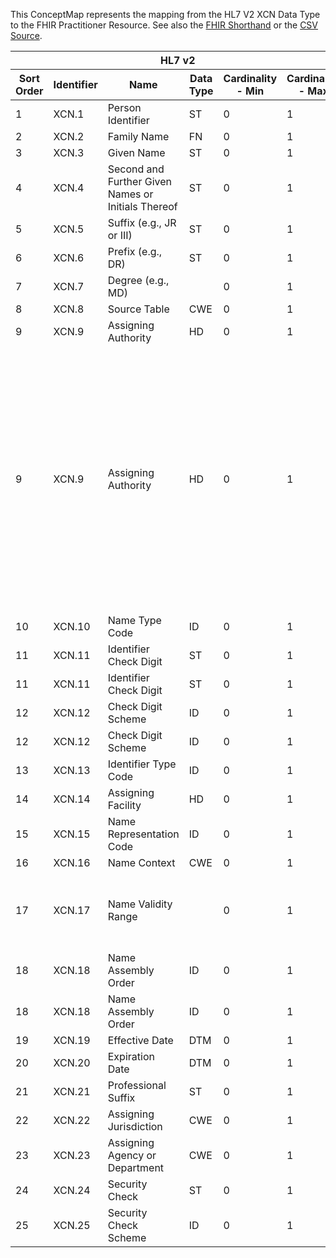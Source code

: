 
This ConceptMap represents the mapping from the HL7 V2 XCN Data Type to the FHIR Practitioner Resource. See also the <a href='https://github.com/HL7/v2-to-fhir/blob/master/tank/Datatype XCN to Practitioner.fsh'>FHIR Shorthand</a> or the <a href='https://github.com/HL7/v2-to-fhir/blob/master/mappings/datatypes/HL7 Data Type - FHIR R4_ XCN[Practitioner] - Sheet1.csv'>CSV Source</a>.
<table class='grid'><thead>
<tr><th colspan='6'>HL7 v2</th><th colspan='3'>Condition (IF True, args)</th><th colspan='8'>HL7 FHIR</th><th rowspan='2'>Comments</th></tr>
<tr><th title='Rows are listed in sequence of how they appear in the v2 standard. The first column, Sort Order, provides a sort order that can re-create the original v2 standard sequence in case one opts to re-sort/filter the rows.'>Sort Order</th><th title='Contains the formal Data Type Name and Component Sequence according to the base standard using &quot;.&quot; as the delimiter.'>Identifier</th><th title='The formal name of the field in the most current published version.'>Name</th><th title='The data type of the field in the most current published version if not deprecated, otherwise the data type at the time it was deprecated and removed.'>Data Type</th><th title='The V2 min cardinality expressed numerically.'>Cardinality - Min</th><th title='The V2 max cardinality expressed numerically.' style='border-right: 2px'>Cardinality - Max</th><th title='Condition in an easy to read syntax (Computable ANTLR)'>Computable ANTLR</th><th title='Condition in FHIRPath Notation'>Computable FHIRPath</th><th title='Condition expressed in narrative form' style='border-right: 2px'>Narrative</th><th title='An existing FHIR attribute in the target FHIR version.'>FHIR Attribute</th><th title='The FHIR attribute&apos;s data type in the target FHIR version.'>Proposed Extension</th><th title='The proposed FHIR Extension.'>Data Type</th><th title='The FHIR min cardinality expressed numerically.'>Cardinality - Min</th><th title='The FHIR max cardinality expressed numerically.' style='border-right: 2px'>Cardinality - Max</th><th title='The URL to the Data Type Map that is to be used for the attribute in this segment.'>Data Type Mapping</th><th title='The fixed or computed value to assign.'>Vocabulary</th><th title='Mapping for terminology tables.'>Assignment</th></tr></thead>
<tbody>
<tr><td>1</td><td>XCN.1</td><td>Person Identifier</td><td>ST</td><td>0</td><td style='border-right: 2px'>1</td><td style='border-right: 2px'></td><td style='border-right: 2px'></td><td style='border-right: 2px'></td><td><a href='https://hl7.org/fhir/R4/Practitioner.Practitioner-definitions.html#Practitioner.identifier.value'>Practitioner.identifier.value</a></td><td style='border-right: 2px'></td><td><a href='https://hl7.org/fhir/R4/Practitioner.Practitioner-definitions.html#Practitioner.string'>Practitioner.string</a></td><td>0</td><td>1</td><td style='border-right: 2px'></td><td style='border-right: 2px'></td><td style='border-right: 2px'></td><td style='border-right: 2px'></td></tr>
<tr><td>2</td><td>XCN.2</td><td>Family Name</td><td>FN</td><td>0</td><td style='border-right: 2px'>1</td><td style='border-right: 2px'></td><td style='border-right: 2px'></td><td style='border-right: 2px'></td><td><a href='https://hl7.org/fhir/R4/Practitioner.Practitioner-definitions.html#Practitioner.name'>Practitioner.name</a></td><td style='border-right: 2px'></td><td><a href='https://hl7.org/fhir/R4/Practitioner.Practitioner-definitions.html#Practitioner.HumanName'>Practitioner.HumanName</a></td><td>0</td><td>-1</td><td><a href='ConceptMap-datatype-fn-to-humanname.html'>FN[HumanName]</a></td><td style='border-right: 2px'></td><td style='border-right: 2px'></td><td style='border-right: 2px'></td></tr>
<tr><td>3</td><td>XCN.3</td><td>Given Name</td><td>ST</td><td>0</td><td style='border-right: 2px'>1</td><td style='border-right: 2px'></td><td style='border-right: 2px'></td><td style='border-right: 2px'></td><td><a href='https://hl7.org/fhir/R4/Practitioner.Practitioner-definitions.html#Practitioner.name.given'>Practitioner.name.given</a></td><td style='border-right: 2px'></td><td><a href='https://hl7.org/fhir/R4/Practitioner.Practitioner-definitions.html#Practitioner.string'>Practitioner.string</a></td><td>0</td><td>-1</td><td style='border-right: 2px'></td><td style='border-right: 2px'></td><td style='border-right: 2px'></td><td style='border-right: 2px'></td></tr>
<tr><td>4</td><td>XCN.4</td><td>Second and Further Given Names or Initials Thereof</td><td>ST</td><td>0</td><td style='border-right: 2px'>1</td><td style='border-right: 2px'></td><td style='border-right: 2px'></td><td style='border-right: 2px'></td><td><a href='https://hl7.org/fhir/R4/Practitioner.Practitioner-definitions.html#Practitioner.name.given'>Practitioner.name.given</a></td><td style='border-right: 2px'></td><td><a href='https://hl7.org/fhir/R4/Practitioner.Practitioner-definitions.html#Practitioner.string'>Practitioner.string</a></td><td>0</td><td>-1</td><td style='border-right: 2px'></td><td style='border-right: 2px'></td><td style='border-right: 2px'></td><td style='border-right: 2px'></td></tr>
<tr><td>5</td><td>XCN.5</td><td>Suffix (e.g., JR or III)</td><td>ST</td><td>0</td><td style='border-right: 2px'>1</td><td style='border-right: 2px'></td><td style='border-right: 2px'></td><td style='border-right: 2px'></td><td><a href='https://hl7.org/fhir/R4/Practitioner.Practitioner-definitions.html#Practitioner.name.suffix'>Practitioner.name.suffix</a></td><td style='border-right: 2px'></td><td><a href='https://hl7.org/fhir/R4/Practitioner.Practitioner-definitions.html#Practitioner.string'>Practitioner.string</a></td><td>0</td><td>-1</td><td style='border-right: 2px'></td><td style='border-right: 2px'></td><td style='border-right: 2px'></td><td style='border-right: 2px'></td></tr>
<tr><td>6</td><td>XCN.6</td><td>Prefix (e.g., DR)</td><td>ST</td><td>0</td><td style='border-right: 2px'>1</td><td style='border-right: 2px'></td><td style='border-right: 2px'></td><td style='border-right: 2px'></td><td><a href='https://hl7.org/fhir/R4/Practitioner.Practitioner-definitions.html#Practitioner.name.prefix'>Practitioner.name.prefix</a></td><td style='border-right: 2px'></td><td><a href='https://hl7.org/fhir/R4/Practitioner.Practitioner-definitions.html#Practitioner.string'>Practitioner.string</a></td><td>0</td><td>-1</td><td style='border-right: 2px'></td><td style='border-right: 2px'></td><td style='border-right: 2px'></td><td style='border-right: 2px'></td></tr>
<tr><td>7</td><td>XCN.7</td><td>Degree (e.g., MD)</td><td style='border-right: 2px'></td><td>0</td><td style='border-right: 2px'>1</td><td style='border-right: 2px'></td><td style='border-right: 2px'></td><td style='border-right: 2px'></td><td><a href='https://hl7.org/fhir/R4/Practitioner.Practitioner-definitions.html#Practitioner.name.suffix[2'>Practitioner.name.suffix[2</a>}</td><td style='border-right: 2px'></td><td><a href='https://hl7.org/fhir/R4/Practitioner.Practitioner-definitions.html#Practitioner.string'>Practitioner.string</a></td><td>0</td><td>-1</td><td style='border-right: 2px'></td><td style='border-right: 2px'></td><td style='border-right: 2px'></td><td style='border-right: 2px'></td></tr>
<tr><td>8</td><td>XCN.8</td><td>Source Table</td><td>CWE</td><td>0</td><td style='border-right: 2px'>1</td><td style='border-right: 2px'></td><td style='border-right: 2px'></td><td style='border-right: 2px'></td><td style='border-right: 2px'></td><td style='border-right: 2px'></td><td style='border-right: 2px'></td><td style='border-right: 2px'></td><td style='border-right: 2px'></td><td style='border-right: 2px'></td><td style='border-right: 2px'></td><td style='border-right: 2px'></td><td style='border-right: 2px'></td></tr>
<tr><td>9</td><td>XCN.9</td><td>Assigning Authority</td><td>HD</td><td>0</td><td style='border-right: 2px'>1</td><td></td><td></td><td style='border-right: 2px'>If organization</td><td><a href='https://hl7.org/fhir/R4/Practitioner.Practitioner-definitions.html#Practitioner.identifier.assigner'>Practitioner.identifier.assigner</a>(<a href='https://hl7.org/fhir/R4/Practitioner.Practitioner-definitions.html#Practitioner.Organization'>Practitioner.Organization</a>)</td><td></td><td><a href='https://hl7.org/fhir/R4/references.html'>Reference</a>(<a href='https://hl7.org/fhir/R4/Practitioner.Practitioner-definitions.html#Practitioner.Organization'>Practitioner.Organization</a>)</td><td>0</td><td>1</td><td><a href='ConceptMap-datatype-hd-to-organization.html'>HD[Organization]</a></td><td></td><td></td><td></td></tr>
<tr><td>9</td><td>XCN.9</td><td>Assigning Authority</td><td>HD</td><td>0</td><td style='border-right: 2px'>1</td><td></td><td></td><td style='border-right: 2px'>If system</td><td><a href='https://hl7.org/fhir/R4/Practitioner.Practitioner-definitions.html#Practitioner.identifier.system'>Practitioner.identifier.system</a></td><td></td><td><a href='https://hl7.org/fhir/R4/Practitioner.Practitioner-definitions.html#Practitioner.uri'>Practitioner.uri</a></td><td>0</td><td>1</td><td><a href='ConceptMap-datatype-hd-to-uri.html'>HD[uri]</a></td><td></td><td></td><td>Typically the assigning authority reflects an organization, but if it is an actual system (EHR 1 vs. EHR 2, both supporting the same organization where one cannot get more specific), then XCN.9 should be mapped to .system</td></tr>
<tr><td>10</td><td>XCN.10</td><td>Name Type Code</td><td>ID</td><td>0</td><td style='border-right: 2px'>1</td><td style='border-right: 2px'></td><td style='border-right: 2px'></td><td style='border-right: 2px'></td><td><a href='https://hl7.org/fhir/R4/Practitioner.Practitioner-definitions.html#Practitioner.name.use'>Practitioner.name.use</a></td><td style='border-right: 2px'></td><td><a href='https://hl7.org/fhir/R4/Practitioner.Practitioner-definitions.html#Practitioner.code'>Practitioner.code</a></td><td>0</td><td>1</td><td style='border-right: 2px'></td><td>NameType</td><td style='border-right: 2px'></td><td style='border-right: 2px'></td></tr>
<tr><td>11</td><td>XCN.11</td><td>Identifier Check Digit</td><td>ST</td><td>0</td><td style='border-right: 2px'>1</td><td style='border-right: 2px'></td><td style='border-right: 2px'></td><td style='border-right: 2px'></td><td><a href='https://hl7.org/fhir/R4/Practitioner.Practitioner-definitions.html#Practitioner.identifier.extension.url'>Practitioner.identifier.extension.url</a></td><td style='border-right: 2px'></td><td><a href='https://hl7.org/fhir/R4/Practitioner.Practitioner-definitions.html#Practitioner.uri'>Practitioner.uri</a></td><td>0</td><td>1</td><td style='border-right: 2px'></td><td style='border-right: 2px'></td><td>"<a href='http://hl7.org/fhir/StructureDefinition/identifier-checkDigit'>http://hl7.org/fhir/StructureDefinition/identifier-checkDigit</a>"</td><td style='border-right: 2px'></td></tr>
<tr><td>11</td><td>XCN.11</td><td>Identifier Check Digit</td><td>ST</td><td>0</td><td style='border-right: 2px'>1</td><td style='border-right: 2px'></td><td style='border-right: 2px'></td><td style='border-right: 2px'></td><td><a href='https://hl7.org/fhir/R4/Practitioner.Practitioner-definitions.html#Practitioner.identifier.extension.valueString'>Practitioner.identifier.extension.valueString</a></td><td style='border-right: 2px'></td><td><a href='https://hl7.org/fhir/R4/Practitioner.Practitioner-definitions.html#Practitioner.string'>Practitioner.string</a></td><td>1</td><td>1</td><td style='border-right: 2px'></td><td style='border-right: 2px'></td><td style='border-right: 2px'></td><td style='border-right: 2px'></td></tr>
<tr><td>12</td><td>XCN.12</td><td>Check Digit Scheme</td><td>ID</td><td>0</td><td style='border-right: 2px'>1</td><td style='border-right: 2px'></td><td style='border-right: 2px'></td><td style='border-right: 2px'></td><td><a href='https://hl7.org/fhir/R4/Practitioner.Practitioner-definitions.html#Practitioner.identifier.extension.url'>Practitioner.identifier.extension.url</a></td><td style='border-right: 2px'></td><td><a href='https://hl7.org/fhir/R4/Practitioner.Practitioner-definitions.html#Practitioner.uri'>Practitioner.uri</a></td><td>0</td><td>1</td><td style='border-right: 2px'></td><td style='border-right: 2px'></td><td>"<a href='http://hl7.org/fhir/StructureDefinition/namingsystem-checkDigit'>http://hl7.org/fhir/StructureDefinition/namingsystem-checkDigit</a>"</td><td style='border-right: 2px'></td></tr>
<tr><td>12</td><td>XCN.12</td><td>Check Digit Scheme</td><td>ID</td><td>0</td><td style='border-right: 2px'>1</td><td style='border-right: 2px'></td><td style='border-right: 2px'></td><td style='border-right: 2px'></td><td><a href='https://hl7.org/fhir/R4/Practitioner.Practitioner-definitions.html#Practitioner.identifier.extension.valueString'>Practitioner.identifier.extension.valueString</a></td><td style='border-right: 2px'></td><td><a href='https://hl7.org/fhir/R4/Practitioner.Practitioner-definitions.html#Practitioner.string'>Practitioner.string</a></td><td>1</td><td>1</td><td style='border-right: 2px'></td><td style='border-right: 2px'></td><td style='border-right: 2px'></td><td style='border-right: 2px'></td></tr>
<tr><td>13</td><td>XCN.13</td><td>Identifier Type Code</td><td>ID</td><td>0</td><td style='border-right: 2px'>1</td><td style='border-right: 2px'></td><td style='border-right: 2px'></td><td style='border-right: 2px'></td><td><a href='https://hl7.org/fhir/R4/Practitioner.Practitioner-definitions.html#Practitioner.identifier.type.coding.code'>Practitioner.identifier.type.coding.code</a></td><td style='border-right: 2px'></td><td><a href='https://hl7.org/fhir/R4/Practitioner.Practitioner-definitions.html#Practitioner.code'>Practitioner.code</a></td><td>0</td><td>1</td><td style='border-right: 2px'></td><td>IDType</td><td style='border-right: 2px'></td><td style='border-right: 2px'></td></tr>
<tr><td>14</td><td>XCN.14</td><td>Assigning Facility</td><td>HD</td><td>0</td><td style='border-right: 2px'>1</td><td style='border-right: 2px'></td><td style='border-right: 2px'></td><td style='border-right: 2px'></td><td style='border-right: 2px'></td><td>identifier.extension??-assigningFacility</td><td><a href='https://hl7.org/fhir/R4/references.html'>Reference</a>(<a href='https://hl7.org/fhir/R4/Practitioner.Practitioner-definitions.html#Practitioner.Location'>Practitioner.Location</a>)</td><td>0</td><td>1</td><td><a href='ConceptMap-datatype-hd-to-location.html'>HD[Location]</a></td><td style='border-right: 2px'></td><td style='border-right: 2px'></td><td style='border-right: 2px'></td></tr>
<tr><td>15</td><td>XCN.15</td><td>Name Representation Code</td><td>ID</td><td>0</td><td style='border-right: 2px'>1</td><td style='border-right: 2px'></td><td style='border-right: 2px'></td><td style='border-right: 2px'></td><td style='border-right: 2px'></td><td style='border-right: 2px'></td><td style='border-right: 2px'></td><td style='border-right: 2px'></td><td style='border-right: 2px'></td><td style='border-right: 2px'></td><td style='border-right: 2px'></td><td style='border-right: 2px'></td><td style='border-right: 2px'></td></tr>
<tr><td>16</td><td>XCN.16</td><td>Name Context</td><td>CWE</td><td>0</td><td style='border-right: 2px'>1</td><td style='border-right: 2px'></td><td style='border-right: 2px'></td><td style='border-right: 2px'></td><td style='border-right: 2px'></td><td style='border-right: 2px'></td><td style='border-right: 2px'></td><td style='border-right: 2px'></td><td style='border-right: 2px'></td><td style='border-right: 2px'></td><td style='border-right: 2px'></td><td style='border-right: 2px'></td><td style='border-right: 2px'></td></tr>
<tr><td>17</td><td>XCN.17</td><td>Name Validity Range</td><td style='border-right: 2px'></td><td>0</td><td style='border-right: 2px'>1</td><td>IF XCN.19 DOES NOT EXIST AND IF XCN.20 DOES NOT EXIST</td><td style='border-right: 2px'></td><td style='border-right: 2px'></td><td><a href='https://hl7.org/fhir/R4/Practitioner.Practitioner-definitions.html#Practitioner.name.period'>Practitioner.name.period</a></td><td style='border-right: 2px'></td><td><a href='https://hl7.org/fhir/R4/Practitioner.Practitioner-definitions.html#Practitioner.Period'>Practitioner.Period</a></td><td>0</td><td>1</td><td><a href='ConceptMap-datatype-dr-to-period.html'>DR[Period]</a></td><td style='border-right: 2px'></td><td style='border-right: 2px'></td><td style='border-right: 2px'></td></tr>
<tr><td>18</td><td>XCN.18</td><td>Name Assembly Order</td><td>ID</td><td>0</td><td style='border-right: 2px'>1</td><td style='border-right: 2px'></td><td style='border-right: 2px'></td><td style='border-right: 2px'></td><td><a href='https://hl7.org/fhir/R4/Practitioner.Practitioner-definitions.html#Practitioner.name.family.extension.url'>Practitioner.name.family.extension.url</a></td><td style='border-right: 2px'></td><td><a href='https://hl7.org/fhir/R4/Practitioner.Practitioner-definitions.html#Practitioner.uri'>Practitioner.uri</a></td><td>0</td><td>1</td><td style='border-right: 2px'></td><td style='border-right: 2px'></td><td>"<a href='http://hl7.org/fhir/R4/extension-humanname-assembly-order.html'>http://hl7.org/fhir/R4/extension-humanname-assembly-order.html</a>"</td><td style='border-right: 2px'></td></tr>
<tr><td>18</td><td>XCN.18</td><td>Name Assembly Order</td><td>ID</td><td>0</td><td style='border-right: 2px'>1</td><td style='border-right: 2px'></td><td style='border-right: 2px'></td><td style='border-right: 2px'></td><td><a href='https://hl7.org/fhir/R4/Practitioner.Practitioner-definitions.html#Practitioner.name.family.extension.valueCode'>Practitioner.name.family.extension.valueCode</a></td><td style='border-right: 2px'></td><td><a href='https://hl7.org/fhir/R4/Practitioner.Practitioner-definitions.html#Practitioner.code'>Practitioner.code</a></td><td>0</td><td>1</td><td style='border-right: 2px'></td><td>NameAssemblyOrder</td><td style='border-right: 2px'></td><td style='border-right: 2px'></td></tr>
<tr><td>19</td><td>XCN.19</td><td>Effective Date</td><td>DTM</td><td>0</td><td style='border-right: 2px'>1</td><td style='border-right: 2px'></td><td style='border-right: 2px'></td><td style='border-right: 2px'></td><td><a href='https://hl7.org/fhir/R4/Practitioner.Practitioner-definitions.html#Practitioner.name.period.start'>Practitioner.name.period.start</a></td><td style='border-right: 2px'></td><td><a href='https://hl7.org/fhir/R4/Practitioner.Practitioner-definitions.html#Practitioner.dateTime'>Practitioner.dateTime</a></td><td>0</td><td>1</td><td style='border-right: 2px'></td><td style='border-right: 2px'></td><td style='border-right: 2px'></td><td style='border-right: 2px'></td></tr>
<tr><td>20</td><td>XCN.20</td><td>Expiration Date</td><td>DTM</td><td>0</td><td style='border-right: 2px'>1</td><td style='border-right: 2px'></td><td style='border-right: 2px'></td><td style='border-right: 2px'></td><td><a href='https://hl7.org/fhir/R4/Practitioner.Practitioner-definitions.html#Practitioner.name.period.end'>Practitioner.name.period.end</a></td><td style='border-right: 2px'></td><td><a href='https://hl7.org/fhir/R4/Practitioner.Practitioner-definitions.html#Practitioner.dateTime'>Practitioner.dateTime</a></td><td>0</td><td>1</td><td style='border-right: 2px'></td><td style='border-right: 2px'></td><td style='border-right: 2px'></td><td style='border-right: 2px'></td></tr>
<tr><td>21</td><td>XCN.21</td><td>Professional Suffix</td><td>ST</td><td>0</td><td style='border-right: 2px'>1</td><td style='border-right: 2px'></td><td style='border-right: 2px'></td><td style='border-right: 2px'></td><td><a href='https://hl7.org/fhir/R4/Practitioner.Practitioner-definitions.html#Practitioner.name.suffix'>Practitioner.name.suffix</a></td><td style='border-right: 2px'></td><td><a href='https://hl7.org/fhir/R4/Practitioner.Practitioner-definitions.html#Practitioner.string'>Practitioner.string</a></td><td>0</td><td>-1</td><td style='border-right: 2px'></td><td style='border-right: 2px'></td><td style='border-right: 2px'></td><td style='border-right: 2px'></td></tr>
<tr><td>22</td><td>XCN.22</td><td>Assigning Jurisdiction</td><td>CWE</td><td>0</td><td style='border-right: 2px'>1</td><td style='border-right: 2px'></td><td style='border-right: 2px'></td><td style='border-right: 2px'></td><td style='border-right: 2px'></td><td style='border-right: 2px'></td><td style='border-right: 2px'></td><td style='border-right: 2px'></td><td style='border-right: 2px'></td><td style='border-right: 2px'></td><td style='border-right: 2px'></td><td style='border-right: 2px'></td><td style='border-right: 2px'></td></tr>
<tr><td>23</td><td>XCN.23</td><td>Assigning Agency or Department</td><td>CWE</td><td>0</td><td style='border-right: 2px'>1</td><td style='border-right: 2px'></td><td style='border-right: 2px'></td><td style='border-right: 2px'></td><td style='border-right: 2px'></td><td style='border-right: 2px'></td><td style='border-right: 2px'></td><td style='border-right: 2px'></td><td style='border-right: 2px'></td><td style='border-right: 2px'></td><td style='border-right: 2px'></td><td style='border-right: 2px'></td><td style='border-right: 2px'></td></tr>
<tr><td>24</td><td>XCN.24</td><td>Security Check</td><td>ST</td><td>0</td><td style='border-right: 2px'>1</td><td style='border-right: 2px'></td><td style='border-right: 2px'></td><td style='border-right: 2px'></td><td style='border-right: 2px'></td><td style='border-right: 2px'></td><td style='border-right: 2px'></td><td style='border-right: 2px'></td><td style='border-right: 2px'></td><td style='border-right: 2px'></td><td style='border-right: 2px'></td><td style='border-right: 2px'></td><td style='border-right: 2px'></td></tr>
<tr><td>25</td><td>XCN.25</td><td>Security Check Scheme</td><td>ID</td><td>0</td><td style='border-right: 2px'>1</td><td style='border-right: 2px'></td><td style='border-right: 2px'></td><td style='border-right: 2px'></td><td style='border-right: 2px'></td><td style='border-right: 2px'></td><td style='border-right: 2px'></td><td style='border-right: 2px'></td><td style='border-right: 2px'></td><td style='border-right: 2px'></td><td style='border-right: 2px'></td><td style='border-right: 2px'></td><td style='border-right: 2px'></td></tr>
</tbody></table>
